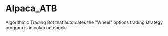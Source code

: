 # Alpaca_ATB
Algorithmic Trading Bot that automates the "Wheel" options trading strategy
program is in colab notebook

